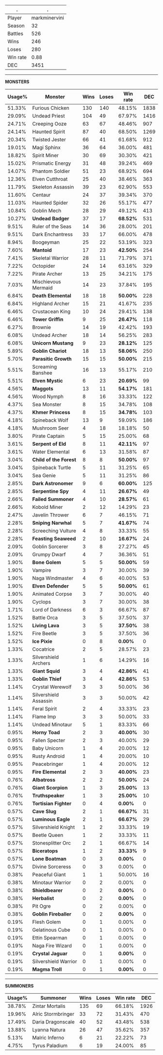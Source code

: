 .|.
|-|-
Player|markminervini
Season|32
Battles|526
Wins|246
Loses|280
Win rate|0.88
DEC|3451

---
**MONSTERS**

Usage%|Monster|Wins|Loses|Win rate|DEC|
-|-|-|-|-|-|
51.33%|Furious Chicken|130|140|48.15%|1838|
29.09%|Undead Priest|104|49|67.97%|1416|
24.71%|Creeping Ooze|63|67|48.46%|907|
24.14%|Haunted Spirit|87|40|68.50%|1269|
20.34%|Twisted Jester|66|41|61.68%|912|
19.01%|Magi Sphinx|36|64|36.00%|481|
18.82%|Spirit Miner|30|69|30.30%|421|
15.02%|Prismatic Energy|31|48|39.24%|469|
14.07%|Phantom Soldier|51|23|68.92%|694|
12.36%|Elven Cutthroat|25|40|38.46%|363|
11.79%|Skeleton Assassin|39|23|62.90%|553|
11.60%|Centaur|24|37|39.34%|370|
11.03%|Haunted Spider|32|26|55.17%|477|
10.84%|Goblin Mech|28|29|49.12%|413|
10.27%|**Undead Badger**|37|17|**68.52%**|531|
9.51%|Ruler of the Seas|14|36|28.00%|201|
9.51%|Dark Enchantress|33|17|66.00%|478|
8.94%|Boogeyman|25|22|53.19%|323|
7.60%|**Mantoid**|17|23|**42.50%**|254|
7.41%|Skeletal Warrior|28|11|71.79%|371|
7.22%|Octopider|24|14|63.16%|329|
7.22%|Pirate Archer|13|25|34.21%|175|
7.03%|Mischievous Mermaid|14|23|37.84%|195|
6.84%|**Death Elemental**|18|18|**50.00%**|228|
6.84%|Highland Archer|15|21|41.67%|235|
6.46%|Crustacean King|10|24|29.41%|138|
6.46%|**Tower Griffin**|9|25|**26.47%**|118|
6.27%|Brownie|14|19|42.42%|193|
6.08%|Undead Archer|18|14|56.25%|283|
6.08%|**Unicorn Mustang**|9|23|**28.12%**|125|
5.89%|**Goblin Chariot**|18|13|**58.06%**|250|
5.70%|**Parasitic Growth**|15|15|**50.00%**|215|
5.51%|Screaming Banshee|16|13|55.17%|210|
5.51%|**Elven Mystic**|6|23|**20.69%**|99|
4.56%|**Maggots**|13|11|**54.17%**|181|
4.56%|Wood Nymph|8|16|33.33%|122|
4.37%|Sea Monster|8|15|34.78%|108|
4.37%|**Khmer Princess**|8|15|**34.78%**|103|
4.18%|Spineback Wolf|13|9|59.09%|186|
4.18%|Mushroom Seer|4|18|18.18%|50|
3.80%|Pirate Captain|5|15|25.00%|68|
3.61%|**Serpent of Eld**|8|11|**42.11%**|97|
3.61%|Water Elemental|6|13|31.58%|87|
3.04%|**Child of the Forest**|8|8|**50.00%**|97|
3.04%|Spineback Turtle|5|11|31.25%|65|
3.04%|Sea Genie|5|11|31.25%|86|
2.85%|**Dark Astronomer**|9|6|**60.00%**|125|
2.85%|**Serpentine Spy**|4|11|**26.67%**|49|
2.66%|**Failed Summoner**|4|10|**28.57%**|61|
2.66%|Kobold Miner|2|12|14.29%|23|
2.47%|Javelin Thrower|6|7|46.15%|71|
2.28%|**Sniping Narwhal**|5|7|**41.67%**|74|
2.28%|Screeching Vulture|4|8|33.33%|55|
2.28%|**Feasting Seaweed**|2|10|**16.67%**|24|
2.09%|Goblin Sorcerer|3|8|27.27%|45|
2.09%|Grumpy Dwarf|4|7|36.36%|51|
1.90%|**Bone Golem**|5|5|**50.00%**|59|
1.90%|Vampire|3|7|30.00%|39|
1.90%|Naga Windmaster|4|6|40.00%|53|
1.90%|**Elven Defender**|5|5|**50.00%**|61|
1.90%|Animated Corpse|3|7|30.00%|40|
1.90%|Cyclops|3|7|30.00%|38|
1.71%|Lord of Darkness|6|3|66.67%|87|
1.52%|Battle Orca|3|5|37.50%|37|
1.52%|**Living Lava**|3|5|**37.50%**|38|
1.52%|Fire Beetle|3|5|37.50%|36|
1.52%|**Ice Pixie**|0|8|**0.00%**|0|
1.33%|Cocatrice|2|5|28.57%|23|
1.33%|Silvershield Archers|1|6|14.29%|16|
1.33%|**Giant Squid**|3|4|**42.86%**|41|
1.33%|**Goblin Thief**|3|4|**42.86%**|53|
1.14%|Crystal Werewolf|3|3|50.00%|36|
1.14%|Silvershield Assassin|3|3|50.00%|42|
1.14%|Feral Spirit|2|4|33.33%|23|
1.14%|Flame Imp|3|3|50.00%|33|
1.14%|Undead Minotaur|5|1|83.33%|66|
0.95%|**Horny Toad**|2|3|**40.00%**|30|
0.95%|Fallen Specter|2|3|40.00%|29|
0.95%|Baby Unicorn|1|4|20.00%|12|
0.95%|Rusty Android|1|4|20.00%|10|
0.95%|Peacebringer|1|4|20.00%|12|
0.95%|**Fire Elemental**|2|3|**40.00%**|23|
0.76%|**Albatross**|2|2|**50.00%**|24|
0.76%|**Giant Scorpion**|1|3|**25.00%**|13|
0.76%|**Truthspeaker**|1|3|**25.00%**|10|
0.76%|**Tortisian Fighter**|0|4|**0.00%**|0|
0.57%|**Cave Slug**|2|1|**66.67%**|31|
0.57%|**Luminous Eagle**|2|1|**66.67%**|29|
0.57%|Silvershield Knight|1|2|33.33%|19|
0.57%|Beetle Queen|1|2|33.33%|11|
0.57%|Stonesplitter Orc|2|1|66.67%|14|
0.57%|**Biceratops**|1|2|**33.33%**|9|
0.57%|**Lone Boatman**|0|3|**0.00%**|0|
0.57%|Divine Sorceress|0|3|0.00%|0|
0.38%|Peaceful Giant|1|1|50.00%|16|
0.38%|Minotaur Warrior|0|2|0.00%|0|
0.38%|**Shieldbearer**|0|2|**0.00%**|0|
0.38%|**Herbalist**|0|2|**0.00%**|0|
0.38%|Pit Ogre|0|2|0.00%|0|
0.38%|**Goblin Fireballer**|0|2|**0.00%**|0|
0.19%|Flesh Golem|0|1|0.00%|0|
0.19%|Gelatinous Cube|0|1|0.00%|0|
0.19%|Ettin Spearman|0|1|0.00%|0|
0.19%|Naga Fire Wizard|0|1|0.00%|0|
0.19%|**Crystal Jaguar**|0|1|**0.00%**|0|
0.19%|Silvershield Warrior|0|1|0.00%|0|
0.19%|**Magma Troll**|0|1|**0.00%**|0|

---
**SUMMONERS**

Usage%|Summoner|Wins|Loses|Win rate|DEC|
-|-|-|-|-|-|
38.78%|Zintar Mortalis|135|69|66.18%|1926|
19.96%|Alric Stormbringer|33|72|31.43%|470|
17.49%|Daria Dragonscale|40|52|43.48%|538|
13.88%|Lyanna Natura|26|47|35.62%|357|
5.13%|Malric Inferno|6|21|22.22%|73|
4.75%|Tyrus Paladium|6|19|24.00%|85|
